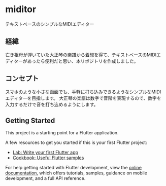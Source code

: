 # miditor
テキストベースのシンプルなMIDIエディター

## 経緯

亡き祖母が弾いていた大正琴の楽譜から着想を得て、テキストベースのMIDIエディターがあったら便利だと思い、本リポジトリを作成しました。

## コンセプト

スマホのような小さな画面でも、手軽に打ち込みできるようなシンプルなMIDIエディターを目指します。
大正琴の楽譜は数字で音階を表現するので、数字を入力するだけで音を打ち込めるようにします。

## Getting Started

This project is a starting point for a Flutter application.

A few resources to get you started if this is your first Flutter project:

- [Lab: Write your first Flutter app](https://docs.flutter.dev/get-started/codelab)
- [Cookbook: Useful Flutter samples](https://docs.flutter.dev/cookbook)

For help getting started with Flutter development, view the
[online documentation](https://docs.flutter.dev/), which offers tutorials,
samples, guidance on mobile development, and a full API reference.
